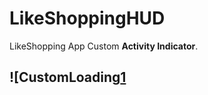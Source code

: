 LikeShoppingHUD
===============

LikeShopping App Custom **Activity Indicator**.

![CustomLoading[1]
----------



  [1]: http://yuttanadotme.files.wordpress.com/2014/07/customloading.gif